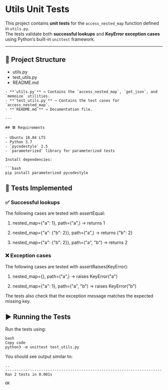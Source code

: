 # Utils Unit Tests

This project contains **unit tests** for the `access_nested_map` function defined in `utils.py`.  
The tests validate both **successful lookups** and **KeyError exception cases** using Python’s built-in `unittest` framework.

---

## 📂 Project Structure

* utils.py
* test_utils.py
* README.md


```
- **`utils.py`** → Contains the `access_nested_map`, `get_json`, and `memoize` utilities.
- **`test_utils.py`** → Contains the test cases for `access_nested_map`.
- **`README.md`** → Documentation file.

---

## 🛠 Requirements

- Ubuntu 18.04 LTS  
- Python 3.7  
- `pycodestyle` 2.5  
- `parameterized` library for parameterized tests  

Install dependencies:

```bash
pip install parameterized pycodestyle
```
## 🧪 Tests Implemented
### ✅ Successful lookups
The following cases are tested with assertEqual:

1. nested_map={"a": 1}, path=("a",) → returns 1

2. nested_map={"a": {"b": 2}}, path=("a",) → returns {"b": 2}

3. nested_map={"a": {"b": 2}}, path=("a", "b") → returns 2

### ❌ Exception cases
The following cases are tested with assertRaises(KeyError):

1. nested_map={}, path=("a",) → raises KeyError("a")

2. nested_map={"a": 1}, path=("a", "b") → raises KeyError("b")

The tests also check that the exception message matches the expected missing key.

## ▶️ Running the Tests
Run the tests using:

```
bash
Copy code
python3 -m unittest test_utils.py
```

You should see output similar to:

```
..
----------------------------------------------------------------------
Ran 2 tests in 0.001s

OK
```
